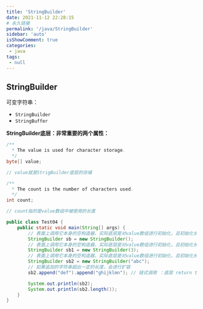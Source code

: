 ```yaml
---
title: 'StringBuilder'
date: 2021-11-12 22:28:15
# 永久链接
permalink: '/java/StringBuilder'
sidebar: 'auto'
isShowComment: true
categories:
 - java
tags:
 - null
---
```




## StringBuilder

可变字符串：

-   `StringBuilder`
-   `StringBuffer`



**StringBuilder底层：非常重要的两个属性：**

```java
/**
  * The value is used for character storage.
  */
byte[] value;

// value就是StrigBuilder底层的存储
```

```java
/**
  * The count is the number of characters used.
  */
int count;

// count指的是value数组中被使用的长度
```



```java
public class Test04 {
    public static void main(String[] args) {
        // 表面上调用它本身的空构造器，实际底层是对value数组进行初始化，且初始化长度为16
        StringBuilder sb = new StringBuilder();
        // 表面上调用它本身的空构造器，实际底层是对value数组进行初始化，且初始化长度为传入的3
        StringBuilder sb1 = new StringBuilder(3);
        // 表面上调用它本身的空构造器，实际底层是对value数组进行初始化，且初始化长度为你传入的字符串的长度加上16
        StringBuilder sb2 = new StringBuilder("abc");
        // 如果追加的字符串超出一定的长度，会进行扩容
        sb2.append("def").append("ghijklmn"); // 链式调用 ：底层 return this;

        System.out.println(sb2);
        System.out.println(sb2.length());
    }
}

```



